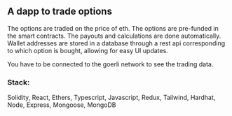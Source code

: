## A dapp to trade options

The options are traded on the price of eth. The options are pre-funded in the smart contracts. The payouts and calculations are done automatically. Wallet
addresses are stored in a database through a rest api corresponding to which option is bought, allowing for easy UI updates.

You have to be connected to the goerli network to see the trading data.

### Stack:

Solidity, React, Ethers, Typescript, Javascript, Redux, Tailwind, Hardhat, Node, Express, Mongoose, MongoDB
